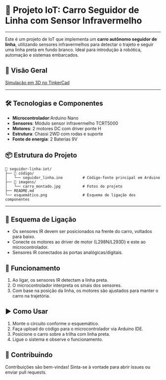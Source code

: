 # 🚗 Projeto IoT: Carro Seguidor de Linha com Sensor Infravermelho
---

Este é um projeto de IoT que implementa um **carro autônomo seguidor de linha**, utilizando sensores infravermelhos para detectar o trajeto e seguir uma linha preta em fundo branco. Ideal para introdução à robótica, automação e sistemas embarcados.

## 📸 Visão Geral

[Simulação em 3D no TinkerCad](https://www.tinkercad.com/things/fIo4fI4Vcfz-copy-of-speed-line-follower-robot-v4?sharecode=nArqtL2eGQSuooyKRuTVUidTz7WWIeUg9Up54wJF2s8)

---

## 🛠️ Tecnologias e Componentes

* **Microcontrolador**:Arduino Nano 
* **Sensores**: Módulo sensor infravermelho TCRT5000 
* **Motores**: 2 motores DC com driver ponte H 
* **Estrutura**: Chassi 2WD com rodas e suporte
* **Fonte de energia**: 2 Baterias 9V 


## 📦 Estrutura do Projeto

```
📁 seguidor-linha-iot/
├── 📂 código/
│   └── seguidor_linha.ino         # Código-fonte principal em Arduino
├── 📂 imagens/
│   └── carro_montado.jpg          # Fotos do projeto
├── README.md
└── esquemático.png                # Esquema de ligação dos componentes
```

---

## 🔌 Esquema de Ligação

* Os sensores IR devem ser posicionados na frente do carro, voltados para baixo.
* Conecte os motores ao driver de motor (L298N/L293D) e este ao microcontrolador.
* Sensores IR conectados às portas analógicas/digitais.


## 🚦 Funcionamento

1. Ao ligar, os sensores IR detectam a linha preta.
2. O microcontrolador interpreta os sinais dos sensores.
3. Com base na posição da linha, os motores são ajustados para manter o carro na trajetória.


## ▶️ Como Usar

1. Monte o circuito conforme o esquemático.
2. Faça upload do código para o microcontrolador via Arduino IDE.
3. Posicione o carro sobre a trilha com linha preta.
4. Ligue o sistema e observe o funcionamento.


## 🤝 Contribuindo

Contribuições são bem-vindas! Sinta-se à vontade para abrir issues ou enviar pull requests.


